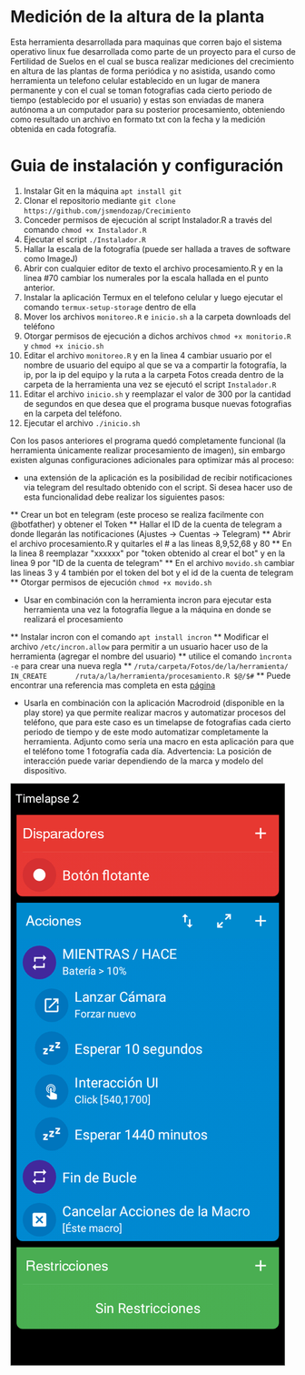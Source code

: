 # Medición de la altura de la planta

Esta herramienta desarrollada para maquinas que corren bajo el sistema operativo linux fue desarrollada como parte de un proyecto para el curso de Fertilidad de Suelos en el cual se busca realizar mediciones del crecimiento en altura de las plantas de forma periódica y no asistida, usando como herramienta un telefono celular establecido en un lugar de manera permanente y con el cual se toman fotografias cada cierto periodo de tiempo (establecido por el usuario) y estas son enviadas de manera autónoma a un computador para su posterior procesamiento, obteniendo como resultado un archivo en formato txt con la fecha y la medición obtenida en cada fotografía.

# Guia de instalación y configuración

1. Instalar Git en la máquina `apt install git`
2. Clonar el repositorio  mediante `git clone https://github.com/jsmendozap/Crecimiento`
3. Conceder permisos de ejecución al script Instalador.R a través del comando `chmod +x Instalador.R` 
4. Ejecutar el script `./Instalador.R`
5. Hallar la escala de la fotografía (puede ser hallada a traves de software como ImageJ)
6. Abrir con cualquier editor de texto el archivo procesamiento.R y en la linea #70 cambiar los numerales por la escala hallada en el punto anterior.
7. Instalar la aplicación Termux en el telefono celular y luego ejecutar el comando `termux-setup-storage` dentro de ella 
8. Mover los archivos `monitoreo.R` e `inicio.sh` a la carpeta downloads del teléfono
9. Otorgar permisos de ejecución a dichos archivos `chmod +x monitorio.R` y  `chmod +x inicio.sh`
10. Editar el archivo `monitoreo.R` y en la linea 4 cambiar usuario por el nombre de usuario del equipo al que se va a compartir la fotografía, la ip, por la ip del equipo y la ruta a la carpeta Fotos creada dentro de la carpeta de la herramienta una vez se ejecutó el script `Instalador.R`
11. Editar el archivo `inicio.sh` y reemplazar el valor de 300 por la cantidad de segundos en que desea que el programa busque nuevas fotografias en la carpeta del teléfono.
12. Ejecutar el archivo `./inicio.sh`

Con los pasos anteriores el programa quedó completamente funcional (la herramienta únicamente realizar procesamiento de imagen), sin embargo existen algunas configuraciones adicionales para optimizar más al proceso: 

- una extensión de la aplicación es la posibilidad de recibir notificaciones via telegram del resultado obtenido con el script. Si desea hacer uso de esta    funcionalidad debe realizar los siguientes pasos:

** Crear un bot en telegram (este proceso se realiza facilmente con @botfather) y obtener el Token
** Hallar el ID de la cuenta de telegram a donde llegarán las notificaciones (Ajustes -> Cuentas -> Telegram)
** Abrir el archivo procesamiento.R y quitarles el # a las lineas 8,9,52,68 y 80
** En la linea 8 reemplazar "xxxxxx" por "token obtenido al crear el bot" y en la linea 9 por "ID de la cuenta de telegram"
** En el archivo `movido.sh` cambiar las lineas 3 y 4 también por el token del bot y el id de la cuenta de telegram
** Otorgar permisos de ejecución `chmod +x movido.sh`


- Usar en combinación con la herramienta incron para ejecutar esta herramienta una vez la fotografía llegue a la máquina en donde se realizará el procesamiento 

** Instalar incron con el comando `apt install incron`
** Modificar el archivo `/etc/incron.allow` para permitir a un usuario hacer uso de la herramienta (agregar el nombre del usuario)
** utilice el comando `ìncronta -e` para crear una nueva regla
** `/ruta/carpeta/Fotos/de/la/herramienta/    IN_CREATE       /ruta/a/la/herramienta/procesamiento.R $@/$#`
** Puede encontrar una referencia mas completa en esta [página](https://www.xn--linuxenespaol-skb.com/tutoriales/monitorear-archivos-y-carpetas-en-tu-linux-con-incron-incrontab/)


- Usarla en combinación con la aplicación Macrodroid (disponible en la play store) ya que permite realizar macros y automatizar procesos del teléfono, que para este caso es un timelapse de fotografias cada cierto periodo de tiempo y de este modo automatizar completamente la herramienta. Adjunto como sería una macro en esta aplicación para que el teléfono tome 1 fotografía cada día. 
Advertencia: La posición de interacción puede variar dependiendo de la marca y modelo del dispositivo.

![Macro](https://github.com/jsmendozap/Crecimiento/blob/main/Timelapse_2.png)
